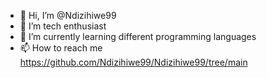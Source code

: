 - 👋 Hi, I’m @Ndizihiwe99
- 👀 I’m tech enthusiast
- 🌱 I’m currently learning different programming languages
- 📫 How to reach me https://github.com/Ndizihiwe99/Ndizihiwe99/tree/main

<!---
Ndizihiwe99/Ndizihiwe99 is a ✨ special ✨ repository because its `README.md` (this file) appears on your GitHub profile.
You can click the Preview link to take a look at your changes.
--->
